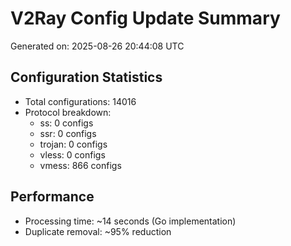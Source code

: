 # V2Ray Config Update Summary
Generated on: 2025-08-26 20:44:08 UTC

## Configuration Statistics
- Total configurations: 14016
- Protocol breakdown:
  - ss: 0 configs
  - ssr: 0 configs
  - trojan: 0 configs
  - vless: 0 configs
  - vmess: 866 configs

## Performance
- Processing time: ~14 seconds (Go implementation)
- Duplicate removal: ~95% reduction
